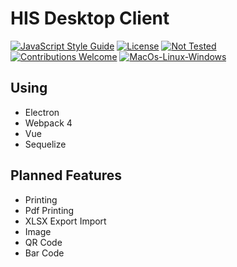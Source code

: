 # HIS Desktop Client

[![JavaScript Style Guide](https://img.shields.io/badge/code_style-standard-brightgreen.svg?longCache=true&style=flat-square)](https://standardjs.com)
[![License](https://img.shields.io/badge/license-mit-green.svg?longCache=true&style=flat-square)](https://github.com/idnesdotlink/his-client/blob/master/LICENSE)
[![Not Tested](https://img.shields.io/badge/tests-not%20tested-pink.svg?longCache=true&style=flat-square)]()
[![Contributions Welcome](https://img.shields.io/badge/contributions-welcome-pink.svg?longCache=true&style=flat-square)]()
[![MacOs-Linux-Windows](https://img.shields.io/badge/platform-macOS%20%7C%20Windows%20%7C%20Linux-orange.svg?longCache=true&style=flat-square)]()

<!--
|Windows|Linux|
|:-:|:-:|
|[![Build status](https://ci.appveyor.com/api/projects/status/[projectid]?svg=true)](https://ci.appveyor.com/project/idnesdotlink/[projectid])|[![Build status](https://travis-ci.org/idnesdotlink/[projectid].svg?branch=master)](https://travis-ci.org/idnesdotlink/[projectid])|
-->

## Using

* Electron
* Webpack 4
* Vue
* Sequelize

## Planned Features

* Printing
* Pdf Printing
* XLSX Export Import
* Image
* QR Code
* Bar Code
